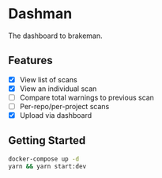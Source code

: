 # Dashman

The dashboard to brakeman.

## Features

- [x] View list of scans
- [x] View an individual scan
- [ ] Compare total warnings to previous scan
- [ ] Per-repo/per-project scans
- [x] Upload via dashboard

## Getting Started

```sh
docker-compose up -d
yarn && yarn start:dev
```
